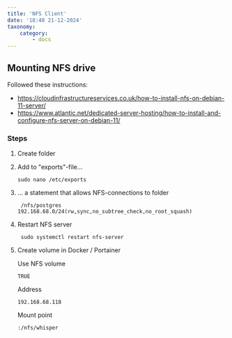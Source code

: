 ```yaml
---
title: 'NFS Client'
date: '18:48 21-12-2024'
taxonomy:
    category:
        - docs
---
```


## Mounting NFS drive

Followed these instructions:
* https://cloudinfrastructureservices.co.uk/how-to-install-nfs-on-debian-11-server/
* https://www.atlantic.net/dedicated-server-hosting/how-to-install-and-configure-nfs-server-on-debian-11/

### Steps

1. Create folder

2. Add to "exports"-file...

       sudo nano /etc/exports

3. ... a statement that allows NFS-connections to folder

        /nfs/postgres 192.168.68.0/24(rw,sync,no_subtree_check,no_root_squash)

4. Restart NFS server

        sudo systemctl restart nfs-server
        
5. Create volume in Docker / Portainer

   Use NFS volume

       TRUE

   Address

       192.168.68.118

   Mount point

       :/nfs/whisper